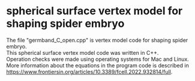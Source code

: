 # spherical surface vertex model for shaping spider embryo
The file "germband_C_open.cpp" is vertex model code for shaping spider embryo.  
This spherical surface vertex model code was written in C++.  
Operation checks were made using operating systems for Mac and Linux.
More information about the equations in the program code is described in https://www.frontiersin.org/articles/10.3389/fcell.2022.932814/full.
